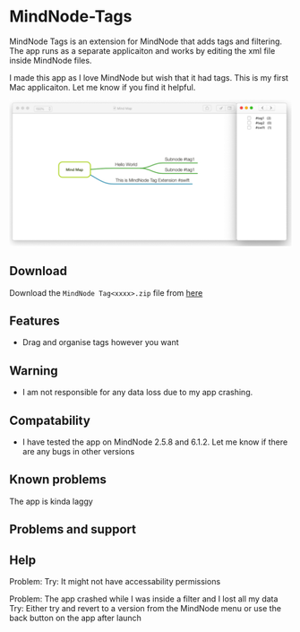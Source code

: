 # MindNode-Tags
MindNode Tags is an extension for MindNode that adds tags and filtering. The app runs as a separate applicaiton and works by editing the xml file inside MindNode files.

I made this app as I love MindNode but wish that it had tags. This is my first Mac applicaiton. Let me know if you find it helpful.

![Example Image](images/MindNode%20Tag%20Extension%20Simple%20Image.png)

## Download
Download the `MindNode Tag<xxxx>.zip` file from [here](https://github.com/jonpdw/MindNode-Tags/releases/latest/)

## Features
* Drag and organise tags however you want

## Warning
* I am not responsible for any data loss due to my app crashing. 

## Compatability
* I have tested the app on MindNode 2.5.8 and 6.1.2. Let me know if there are any bugs in other versions

## Known problems
The app is kinda laggy 

## Problems and support

## Help

Problem: 
Try: It might not have accessability permissions

Problem: The app crashed while I was inside a filter and I lost all my data
Try: Either try and revert to a version from the MindNode menu or use the back button on the app after launch

